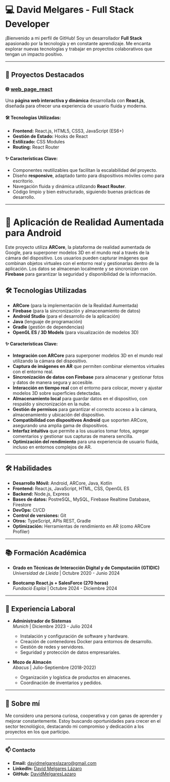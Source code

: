 # 💻 David Melgares - Full Stack Developer

¡Bienvenido a mi perfil de GitHub! Soy un desarrollador **Full Stack** apasionado por la tecnología y en constante aprendizaje. Me encanta explorar nuevas tecnologías y trabajar en proyectos colaborativos que tengan un impacto positivo.

---

## 🚀 Proyectos Destacados

### 🌐 [web_page_react](https://github.com/DavidMelgaresLazaro/web_page_react)  
Una **página web interactiva y dinámica** desarrollada con **React.js**, diseñada para ofrecer una experiencia de usuario fluida y moderna.

#### 🛠 Tecnologías Utilizadas:
- **Frontend:** React.js, HTML5, CSS3, JavaScript (ES6+)
- **Gestión de Estado:** Hooks de React
- **Estilizado:** CSS Modules
- **Routing:** React Router

#### ✨ Características Clave:
- Componentes reutilizables que facilitan la escalabilidad del proyecto.
- Diseño **responsive**, adaptado tanto para dispositivos móviles como para escritorio.
- Navegación fluida y dinámica utilizando **React Router**.
- Código limpio y bien estructurado, siguiendo buenas prácticas de desarrollo.

---

# 📱 Aplicación de Realidad Aumentada para Android
Este proyecto utiliza **ARCore**, la plataforma de realidad aumentada de Google, para superponer modelos 3D en el mundo real a través de la cámara del dispositivo. Los usuarios pueden capturar imágenes que combinan objetos virtuales con el entorno real y gestionarlas dentro de la aplicación. Los datos se almacenan localmente y se sincronizan con **Firebase** para garantizar la seguridad y disponibilidad de la información.

## 🛠 Tecnologías Utilizadas
- **ARCore** (para la implementación de la Realidad Aumentada)
- **Firebase** (para la sincronización y almacenamiento de datos)
- **Android Studio** (para el desarrollo de la aplicación)
- **Java** (lenguaje de programación)
- **Gradle** (gestión de dependencias)
- **OpenGL ES / 3D Models** (para visualización de modelos 3D)

#### ✨ Características Clave:
- **Integración con ARCore** para superponer modelos 3D en el mundo real utilizando la cámara del dispositivo.
- **Captura de imágenes en AR** que permiten combinar elementos virtuales con el entorno real.
- **Sincronización de datos con Firebase** para almacenar y gestionar fotos y datos de manera segura y accesible.
- **Interacción en tiempo real** con el entorno para colocar, mover y ajustar modelos 3D sobre superficies detectadas.
- **Almacenamiento local** para guardar datos en el dispositivo, con respaldo y sincronización en la nube.
- **Gestión de permisos** para garantizar el correcto acceso a la cámara, almacenamiento y ubicación del dispositivo.
- **Compatibilidad con dispositivos Android** que soporten ARCore, asegurando una amplia gama de dispositivos.
- **Interfaz intuitiva** que permite a los usuarios tomar fotos, agregar comentarios y gestionar sus capturas de manera sencilla.
- **Optimización del rendimiento** para una experiencia de usuario fluida, incluso en entornos complejos de AR.

---

## 🛠️ Habilidades

- **Desarrollo Móvil:** Android, ARCore, Java, Kotlin
- **Frontend:** React.js, JavaScript, HTML, CSS, OpenGL ES  
- **Backend:** Node.js, Express  
- **Bases de datos:** PostreSQL, MySQL, Firebase Realtime Database, Firestore  
- **DevOps:**  CI/CD  
- **Control de versiones:** Git  
- **Otros:** TypeScript, APIs REST, Gradle  
- **Optimización:** Herramientas de rendimiento en AR (como ARCore Profiler)

---

## 📚 Formación Académica

- **Grado en Técnicas de Interacción Digital y de Computación (GTIDIC)**  
  *Universidad de Lleida* | Octubre 2020 - Junio 2024  

- **Bootcamp React.js + SalesForce (270 horas)**  
  *Fundació Esplai* | Octubre 2024 - Diciembre 2024  

---

## 💼 Experiencia Laboral

- **Administrador de Sistemas**  
  *Munich* | Diciembre 2023 - Julio 2024  
  - Instalación y configuración de software y hardware.  
  - Creación de contenedores Docker para entornos de desarrollo.  
  - Gestión de redes y servidores.  
  - Seguridad y protección de datos empresariales.  

- **Mozo de Almacén**  
  *Abacus* | Julio-Septiembre (2018-2022)  
  - Organización y logística de productos en almacenes.  
  - Coordinación de inventarios y pedidos.

---

## 🌱 Sobre mí

Me considero una persona curiosa, cooperativa y con ganas de aprender y mejorar constantemente. Estoy buscando oportunidades para crecer en el sector tecnológico, destacando mi compromiso y dedicación a los proyectos en los que participo.

---

### 📫 Contacto

- **Email:** [davidmelgareslazaro@gmail.com](mailto:davidmelgareslazaro@gmail.com)  
- **LinkedIn:** [David Melgares Lázaro](http://www.linkedin.com/in/david-melgares-l%C3%A1zaro-6197a3284)  
- **GitHub:** [DavidMelgaresLazaro](https://github.com/DavidMelgaresLazaro)  
